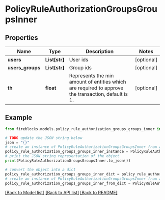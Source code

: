 # PolicyRuleAuthorizationGroupsGroupsInner


## Properties

Name | Type | Description | Notes
------------ | ------------- | ------------- | -------------
**users** | **List[str]** | User ids | [optional] 
**users_groups** | **List[str]** | Group ids | [optional] 
**th** | **float** | Represents the min amount of entities which are required to approve the transaction, default is 1. | [optional] 

## Example

```python
from fireblocks.models.policy_rule_authorization_groups_groups_inner import PolicyRuleAuthorizationGroupsGroupsInner

# TODO update the JSON string below
json = "{}"
# create an instance of PolicyRuleAuthorizationGroupsGroupsInner from a JSON string
policy_rule_authorization_groups_groups_inner_instance = PolicyRuleAuthorizationGroupsGroupsInner.from_json(json)
# print the JSON string representation of the object
print(PolicyRuleAuthorizationGroupsGroupsInner.to_json())

# convert the object into a dict
policy_rule_authorization_groups_groups_inner_dict = policy_rule_authorization_groups_groups_inner_instance.to_dict()
# create an instance of PolicyRuleAuthorizationGroupsGroupsInner from a dict
policy_rule_authorization_groups_groups_inner_from_dict = PolicyRuleAuthorizationGroupsGroupsInner.from_dict(policy_rule_authorization_groups_groups_inner_dict)
```
[[Back to Model list]](../README.md#documentation-for-models) [[Back to API list]](../README.md#documentation-for-api-endpoints) [[Back to README]](../README.md)


